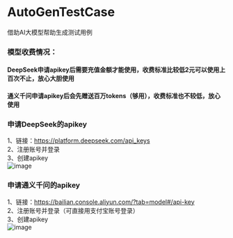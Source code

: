 # AutoGenTestCase
借助AI大模型帮助生成测试用例

### 模型收费情况：
#### DeepSeek申请apikey后需要充值金额才能使用，收费标准比较低2元可以使用上百次不止，放心大胆使用
#### 通义千问申请apikey后会先赠送百万tokens（够用），收费标准也不较低，放心使用

### 申请DeepSeek的apikey
1、链接：https://platform.deepseek.com/api_keys<br>
2、注册账号并登录<br>
3、创建apikey<br>
![image](https://github.com/user-attachments/assets/28310179-7263-4abc-a3e6-6e5599808fe5)


### 申请通义千问的apikey
1、链接：https://bailian.console.aliyun.com/?tab=model#/api-key<br>
2、注册账号并登录（可直接用支付宝账号登录）<br>
3、创建apikey<br>
![image](https://github.com/user-attachments/assets/9e42f4c5-d4c6-4baf-b18e-dc184bb9a507)
